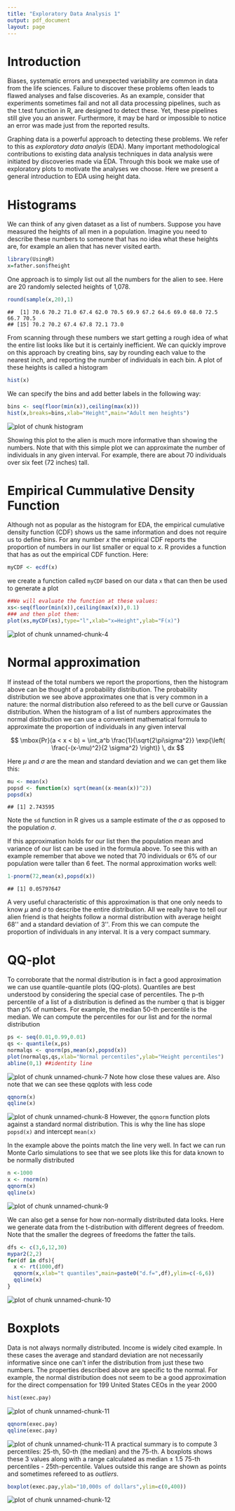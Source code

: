 ```yaml
---
title: "Exploratory Data Analysis 1"
output: pdf_document
layout: page
---
```





# Introduction 

Biases, systematic errors and unexpected variability are common in data from the life sciences. Failure to discover these problems often leads to flawed analyses and false discoveries. As an example, consider that experiments sometimes fail and not all data processing pipelines, such as the t.test function in R, are designed to detect these. Yet, these pipelines still give you an answer. Furthermore, it may be hard or impossible to notice an error was made just from the reported results.

Graphing data is a powerful approach to detecting these problems. We refer to this as _exploratory data analyis_ (EDA). Many important methodological contributions to existing data analysis techniques in data analysis were initiated by discoveries made via EDA. Through this book we make use of exploratory plots to motivate the analyses we choose. Here we present a general introduction to EDA using height data.

<a name="histograms"></a>
# Histograms

We can think of any given dataset as a list of numbers. Suppose you have measured the heights of all men in a population. Imagine you need to describe these numbers to someone that has no idea what these heights are, for example an alien that has never visited earth.


```r
library(UsingR)
x=father.son$fheight
```
One approach is to simply list out all the numbers for the alien to see. Here are 20 randomly selected heights of 1,078.


```r
round(sample(x,20),1)
```

```
##  [1] 70.6 70.2 71.0 67.4 62.0 70.5 69.9 67.2 64.6 69.0 68.0 72.5 66.7 70.5
## [15] 70.2 70.2 67.4 67.8 72.1 73.0
```

From scanning through these numbers we start getting a rough idea of what the entire list looks like but it is certainly inefficient. We can quickly improve on this approach by creating bins, say by rounding each value to the nearest inch, and reporting the number of individuals in each bin. A plot of these heights is called a histogram


```r
hist(x)
```

We can specify the bins and add better labels in the following way:

```r
bins <- seq(floor(min(x)),ceiling(max(x)))
hist(x,breaks=bins,xlab="Height",main="Adult men heights")
```

![plot of chunk histogram](figure/exploratory_data_analysis_1-histogram-1.png) 

Showing this plot to the alien is much more informative than showing the numbers. Note that with this simple plot we can approximate the number of individuals in any given interval. For example, there are about 70 individuals over six feet (72 inches) tall. 


<a name="ecdf"></a>
# Empirical Cummulative Density Function

Although not as popular as the histogram for EDA, the empirical cumulative density function (CDF) shows us the same information and does not require us to define bins. For any number $x$ the empirical CDF reports the proportion of numbers in our list smaller or equal to $x$. R provides a function that has as out the empirical CDF function. Here:


```r
myCDF <- ecdf(x) 
```

we create a function called `myCDF` based on our data `x` that can then be used to generate a plot


```r
##We will evaluate the function at these values:
xs<-seq(floor(min(x)),ceiling(max(x)),0.1) 
### and then plot them:
plot(xs,myCDF(xs),type="l",xlab="x=Height",ylab="F(x)")
```

![plot of chunk unnamed-chunk-4](figure/exploratory_data_analysis_1-unnamed-chunk-4-1.png) 

<a name="normaldistribution"></a>
# Normal approximation

If instead of the total numbers we report the proportions, then the histogram above can be thought of a probability distribution. The probability distribution we see above approximates one that is very common in a nature: the normal distribution also refereed to as the bell curve or Gaussian distribution. When the histogram of a list of numbers approximates the normal distribution we can use a convenient mathematical formula to approximate the proportion of individuals in any given interval

$$
\mbox{Pr}(a < x < b) = \int_a^b \frac{1}{\sqrt{2\pi\sigma^2}} \exp{\left( \frac{-(x-\mu)^2}{2 \sigma^2} \right)} \, dx
$$

Here $\mu$ and $\sigma$ are the mean and standard deviation and we can get them like this:


```r
mu <- mean(x)
popsd <- function(x) sqrt(mean((x-mean(x))^2)) 
popsd(x)
```

```
## [1] 2.743595
```

Note the `sd` function in R gives us a sample estimate of the $\sigma$ as opposed to the population $\sigma$.

If this approximation holds for our list then the population mean and variance of our list can be used in the formula above. To see this with an example remember that above we noted that 70 individuals or 6% of our population were taller than 6 feet. The normal approximation works well:

```r
1-pnorm(72,mean(x),popsd(x)) 
```

```
## [1] 0.05797647
```

A very useful characteristic of this approximation is that one only needs to know $\mu$ and $\sigma$ to describe the entire distribution. All we really have to tell our alien friend is that heights follow a normal distribution with average height 68'' and a standard deviation of 3''. From this we can compute the proportion of individuals in any interval. It is a very compact summary. 

# QQ-plot

To corroborate that the normal distribution is in fact a good approximation we can use quantile-quantile plots (QQ-plots). Quantiles are best understood by considering the special case of percentiles. The p-th percentile of a list of a distribution is defined as the number q that is bigger than p% of numbers. For example, the median 50-th percentile is the median. We can compute the percentiles for our list and for the normal distribution

```r
ps <- seq(0.01,0.99,0.01)
qs <- quantile(x,ps)
normalqs <- qnorm(ps,mean(x),popsd(x))
plot(normalqs,qs,xlab="Normal percentiles",ylab="Height percentiles")
abline(0,1) ##identity line
```

![plot of chunk unnamed-chunk-7](figure/exploratory_data_analysis_1-unnamed-chunk-7-1.png) 
Note how close these values are. Also note that we can see these qqplots with less code

```r
qqnorm(x)
qqline(x) 
```

![plot of chunk unnamed-chunk-8](figure/exploratory_data_analysis_1-unnamed-chunk-8-1.png) 
However, the `qqnorm` function plots against a standard normal distribution. This is why the line has slope `popsd(x)` and intercept `mean(x)`

In the example above the points match the line very well. In fact we can run Monte Carlo simulations to see that we see plots like this for data known to be normally distributed



```r
n <-1000
x <- rnorm(n)
qqnorm(x)
qqline(x)
```

![plot of chunk unnamed-chunk-9](figure/exploratory_data_analysis_1-unnamed-chunk-9-1.png) 

We can also get a sense for how non-normally distributed data looks. Here we generate data from the t-distribution with different degrees of freedom. Note that the smaller the degrees of freedoms the fatter the tails.


```r
dfs <- c(3,6,12,30)
mypar2(2,2)
for(df in dfs){
  x <- rt(1000,df)
  qqnorm(x,xlab="t quantiles",main=paste0("d.f=",df),ylim=c(-6,6))
  qqline(x)
}
```

![plot of chunk unnamed-chunk-10](figure/exploratory_data_analysis_1-unnamed-chunk-10-1.png) 


<a name="boxplots"></a>
# Boxplots

Data is not always normally distributed. Income is widely cited example. In these cases the average and standard deviation are not necessarily informative since one can't infer the distribution from just these two numbers. The properties described above are specific to the normal. For example, the normal distribution does not seem to be a good approximation for the direct compensation for 199 United States CEOs in the year 2000

```r
hist(exec.pay)
```

![plot of chunk unnamed-chunk-11](figure/exploratory_data_analysis_1-unnamed-chunk-11-1.png) 

```r
qqnorm(exec.pay)
qqline(exec.pay)
```

![plot of chunk unnamed-chunk-11](figure/exploratory_data_analysis_1-unnamed-chunk-11-2.png) 
A practical summary is to compute 3 percentiles: 25-th, 50-th (the median) and the 75-th. A boxplots shows these 3 values along with a range calculated as median $\pm$ 1.5 75-th percentiles - 25th-percentile. Values outside this range are shown as points and sometimes refereed to as _outliers_.


```r
boxplot(exec.pay,ylab="10,000s of dollars",ylim=c(0,400))
```

![plot of chunk unnamed-chunk-12](figure/exploratory_data_analysis_1-unnamed-chunk-12-1.png) 
